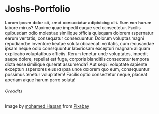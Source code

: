 <!-- # is making a h1. ## makes h2 ext -->

# Joshs-Portfolio

Lorem ipsum dolor sit, amet consectetur adipisicing elit. Eum non harum
labore minus? Maxime quae impedit eaque sed consectetur. Facilis
quibusdam odio molestiae similique officia quisquam dolorem aspernatur
earum veritatis, consequatur consequuntur. Dolorum voluptas magni
repudiandae inventore beatae soluta obcaecati veritatis, cum recusandae
ipsam neque odio consequuntur laboriosam excepturi magnam aliquam
explicabo voluptatibus officiis. Rerum tenetur unde voluptates, impedit
saepe dolore, repellat est fuga, corporis blanditiis consectetur tempora
dicta esse similique quaerat assumenda? Aut sequi voluptate sapiente
excepturi asperiores eius id ipsa unde dolorem quo eum, consequuntur
possimus tenetur voluptatem! Facilis optio consectetur neque, placeat
aperiam atque harum porro soluta!

<!-- "images" ![alt text here](link goes here http or ./blhablah) -->
<!-- "lists" 1. text goes here -->
<!-- "indent" - -->

###### Creadits

Image by <a href="https://pixabay.com/users/mohamed_hassan-5229782/?utm_source=link-attribution&amp;utm_medium=referral&amp;utm_campaign=image&amp;utm_content=3414477">mohamed Hassan</a> from <a href="https://pixabay.com/?utm_source=link-attribution&amp;utm_medium=referral&amp;utm_campaign=image&amp;utm_content=3414477">Pixabay</a>
